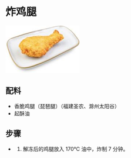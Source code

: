 # 炸鸡腿

![炸鸡腿](/images/炸鸡腿.png)

## 配料

- 香脆鸡腿（琵琶腿）（福建圣农、滁州太阳谷）
- 起酥油

## 步骤

- 1. 解冻后的鸡腿放入 170℃ 油中，炸制 7 分钟。
